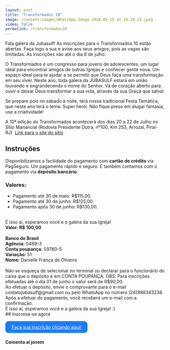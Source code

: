 ```yaml
---
layout: post
title: "Transformados 10"
image: /content/images/WhatsApp Image 2018-05-15 at 16.29.23.jpeg
video: false
permalink: /transformados10
---
```


Fala galera da Jubasulf! As inscrições para o Transformados 10 estão abertas. Faça logo a sua e avise aos seus amigos, pois as vagas são limitadas. As inscrições vão até o dia 8 de julho.
<br>

O Transformados é um congresso para jovens de adolescentes, um lugar ideal para encontrar amigos de outras Igrejas e conhecer gente nova. Um espaço ideal para te ajudar a se permitir que Deus faça uma transformação em seu viver. Neste ano, toda galera da JUBASULF estará em união louvando e engrandecendo o nome do Senhor. Vá de coração aberto para ouvir e deixar Deus transformar a sua vida, através da sua Graça que salva!
<br>

Se prepare pois no sábado à noite, terá nossa tradicional Festa Temática, que neste ano terá o tema: Super herói. Não fique preso em alugar fantasia, use a criatividade!
<br>

A 10ª edição do Transformados acontecerá dos dias 20 a 22 de Julho no Sítio Manancial (Rodovia Presidente Dutra, nº100, Km 253, Arrozal, Piraí- RJ)  <a href="https://www.facebook.com/SitioManancialPirai">Link para o site do sítio</a>
<br>

## Instruções
Disponibilizamos a facilidade do pagamento com <b>cartão de crédito</b> via PagSeguro. Um pagamento rápido e seguro. E também contamos com o pagamento via <b>depósito bancário</b>.
<br>
### Valores:

* Pagamento até 30 de maio: R$115,00.
* Pagamento até 30 de junho: R$125,00.
* Pagamento após 30 de junho: R$130,00.


<br>
É isso aí, esperamos você e a galera da sua Igreja! 
<br>
<b>Valor: R$ 100,00</b><br>
<br>
<b>Banco do Brasil</b><br>
<b>Agência:</b> 0469-3<br> 
<b>Conta poupança:</b> 59780-5<br> 
<b>Variação:</b> 51<br>
<b>Nome:</b> Danielle França de Oliveira 
<br>
<br>
Não se esqueça de selecionar no terminal ou declarar para o funcionário do caixa que o depósito é em CONTA POUPANÇA.
OBS: Para inscrições efetuadas até o dia 01 de junho o valor será de R$90,00.
<br>
Ao efetuar o depósito, envie o comprovante para o e-mail contatojubasulf@gmail.com ou pelo WhatsApp no número (24)988343238.
<br>
Após a efetuar do pagamento, você receberá um e-mail com a confirmação.
<br> 
É isso aí, esperamos você e a galera da sua Igreja! :)
<br>
## Inscreva-se agora
<br>


<a href="https://goo.gl/forms/gjgoXOW3dkh4Bsj52" target="_blank" style="background-color: #1d7cf4;
    display: inline-block;
    padding: 10px 20px;
    color: white;
    border-radius: 10px;">Faça sua inscrição clicando aqui!</a>

#### Comenta aí jovem

<div class="news-content-facebook-coments">
    <div id="disqus_thread"></div>
    <script type="text/javascript">
        /* * * CONFIGURATION VARIABLES: EDIT BEFORE PASTING INTO YOUR WEBPAGE * * */
        var disqus_shortname = 'jubasulfcombr'; // required: replace example with your forum shortname

        /* * * DON'T EDIT BELOW THIS LINE * * */
        (function() {
            var dsq = document.createElement('script'); dsq.type = 'text/javascript'; dsq.async = true;
            dsq.src = '//' + disqus_shortname + '.disqus.com/embed.js';
            (document.getElementsByTagName('head')[0] || document.getElementsByTagName('body')[0]).appendChild(dsq);
        })();
    </script>
    <noscript>Please enable JavaScript to view the <a href="http://disqus.com/?ref_noscript">comments powered by Disqus.</a></noscript>
    <a href="http://disqus.com" class="dsq-brlink">comments powered by <span class="logo-disqus">Disqus</span></a>  
</div>
